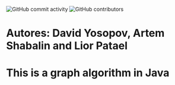 ![GitHub commit activity](https://img.shields.io/github/commit-activity/m/MightyArty/Ex2_Graphs?style=plastic) ![GitHub contributors](https://img.shields.io/github/contributors/MightyArty/Ex2_Graphs?style=plastic)
# Autores: David Yosopov, Artem Shabalin and Lior Patael
# This is a graph algorithm in Java 

